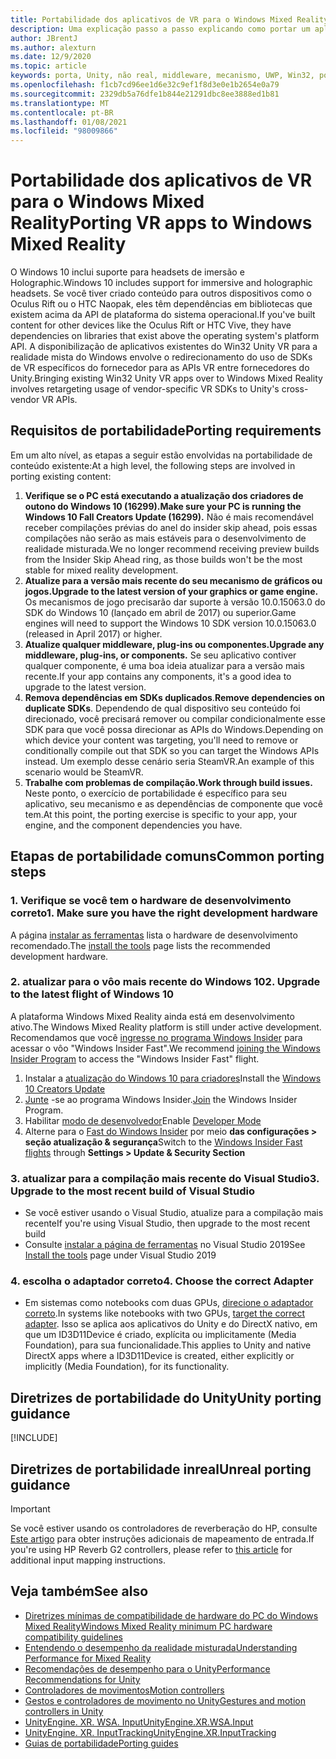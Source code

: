 ```yaml
---
title: Portabilidade dos aplicativos de VR para o Windows Mixed Reality
description: Uma explicação passo a passo explicando como portar um aplicativo de imersão existente para a realidade mista do Windows.
author: JBrentJ
ms.author: alexturn
ms.date: 12/9/2020
ms.topic: article
keywords: porta, Unity, não real, middleware, mecanismo, UWP, Win32, portabilidade, 1º de HoloLens, headset de realidade misturada, headset de realidade mista do Windows, migração, Windows 10, mapeamento de entrada,
ms.openlocfilehash: f1cb7cd96ee1d6e32c9ef1f8d3e0e1b2654e0a79
ms.sourcegitcommit: 2329db5a76dfe1b844e21291dbc8ee3888ed1b81
ms.translationtype: MT
ms.contentlocale: pt-BR
ms.lasthandoff: 01/08/2021
ms.locfileid: "98009866"
---
```

# <a name="porting-vr-apps-to-windows-mixed-reality"></a><span data-ttu-id="54daf-104">Portabilidade dos aplicativos de VR para o Windows Mixed Reality</span><span class="sxs-lookup"><span data-stu-id="54daf-104">Porting VR apps to Windows Mixed Reality</span></span>

<span data-ttu-id="54daf-105">O Windows 10 inclui suporte para headsets de imersão e Holographic.</span><span class="sxs-lookup"><span data-stu-id="54daf-105">Windows 10 includes support for immersive and holographic headsets.</span></span> <span data-ttu-id="54daf-106">Se você tiver criado conteúdo para outros dispositivos como o Oculus Rift ou o HTC Naopak, eles têm dependências em bibliotecas que existem acima da API de plataforma do sistema operacional.</span><span class="sxs-lookup"><span data-stu-id="54daf-106">If you've built content for other devices like the Oculus Rift or HTC Vive, they have dependencies on libraries that exist above the operating system's platform API.</span></span> <span data-ttu-id="54daf-107">A disponibilização de aplicativos existentes do Win32 Unity VR para a realidade mista do Windows envolve o redirecionamento do uso de SDKs de VR específicos do fornecedor para as APIs VR entre fornecedores do Unity.</span><span class="sxs-lookup"><span data-stu-id="54daf-107">Bringing existing Win32 Unity VR apps over to Windows Mixed Reality involves retargeting usage of vendor-specific VR SDKs to Unity's cross-vendor VR APIs.</span></span>

## <a name="porting-requirements"></a><span data-ttu-id="54daf-108">Requisitos de portabilidade</span><span class="sxs-lookup"><span data-stu-id="54daf-108">Porting requirements</span></span>

<span data-ttu-id="54daf-109">Em um alto nível, as etapas a seguir estão envolvidas na portabilidade de conteúdo existente:</span><span class="sxs-lookup"><span data-stu-id="54daf-109">At a high level, the following steps are involved in porting existing content:</span></span>
1. <span data-ttu-id="54daf-110">**Verifique se o PC está executando a atualização dos criadores de outono do Windows 10 (16299).**</span><span class="sxs-lookup"><span data-stu-id="54daf-110">**Make sure your PC is running the Windows 10 Fall Creators Update (16299).**</span></span> <span data-ttu-id="54daf-111">Não é mais recomendável receber compilações prévias do anel do insider skip ahead, pois essas compilações não serão as mais estáveis para o desenvolvimento de realidade misturada.</span><span class="sxs-lookup"><span data-stu-id="54daf-111">We no longer recommend receiving preview builds from the Insider Skip Ahead ring, as those builds won't be the most stable for mixed reality development.</span></span>
2. <span data-ttu-id="54daf-112">**Atualize para a versão mais recente do seu mecanismo de gráficos ou jogos.**</span><span class="sxs-lookup"><span data-stu-id="54daf-112">**Upgrade to the latest version of your graphics or game engine.**</span></span> <span data-ttu-id="54daf-113">Os mecanismos de jogo precisarão dar suporte à versão 10.0.15063.0 do SDK do Windows 10 (lançado em abril de 2017) ou superior.</span><span class="sxs-lookup"><span data-stu-id="54daf-113">Game engines will need to support the Windows 10 SDK version 10.0.15063.0 (released in April 2017) or higher.</span></span>
3. <span data-ttu-id="54daf-114">**Atualize qualquer middleware, plug-ins ou componentes.**</span><span class="sxs-lookup"><span data-stu-id="54daf-114">**Upgrade any middleware, plug-ins, or components.**</span></span> <span data-ttu-id="54daf-115">Se seu aplicativo contiver qualquer componente, é uma boa ideia atualizar para a versão mais recente.</span><span class="sxs-lookup"><span data-stu-id="54daf-115">If your app contains any components, it's a good idea to upgrade to the latest version.</span></span>
4. <span data-ttu-id="54daf-116">**Remova dependências em SDKs duplicados**.</span><span class="sxs-lookup"><span data-stu-id="54daf-116">**Remove dependencies on duplicate SDKs**.</span></span> <span data-ttu-id="54daf-117">Dependendo de qual dispositivo seu conteúdo foi direcionado, você precisará remover ou compilar condicionalmente esse SDK para que você possa direcionar as APIs do Windows.</span><span class="sxs-lookup"><span data-stu-id="54daf-117">Depending on which device your content was targeting, you'll need to remove or conditionally compile out that SDK so you can target the Windows APIs instead.</span></span> <span data-ttu-id="54daf-118">Um exemplo desse cenário seria SteamVR.</span><span class="sxs-lookup"><span data-stu-id="54daf-118">An example of this scenario would be SteamVR.</span></span>
5. <span data-ttu-id="54daf-119">**Trabalhe com problemas de compilação.**</span><span class="sxs-lookup"><span data-stu-id="54daf-119">**Work through build issues.**</span></span> <span data-ttu-id="54daf-120">Neste ponto, o exercício de portabilidade é específico para seu aplicativo, seu mecanismo e as dependências de componente que você tem.</span><span class="sxs-lookup"><span data-stu-id="54daf-120">At this point, the porting exercise is specific to your app, your engine, and the component dependencies you have.</span></span>

## <a name="common-porting-steps"></a><span data-ttu-id="54daf-121">Etapas de portabilidade comuns</span><span class="sxs-lookup"><span data-stu-id="54daf-121">Common porting steps</span></span>

### <a name="1-make-sure-you-have-the-right-development-hardware"></a><span data-ttu-id="54daf-122">1. Verifique se você tem o hardware de desenvolvimento correto</span><span class="sxs-lookup"><span data-stu-id="54daf-122">1. Make sure you have the right development hardware</span></span>

<span data-ttu-id="54daf-123">A página [instalar as ferramentas](../install-the-tools.md#immersive-vr-headset-requirements) lista o hardware de desenvolvimento recomendado.</span><span class="sxs-lookup"><span data-stu-id="54daf-123">The [install the tools](../install-the-tools.md#immersive-vr-headset-requirements) page lists the recommended development hardware.</span></span>

### <a name="2-upgrade-to-the-latest-flight-of-windows-10"></a><span data-ttu-id="54daf-124">2. atualizar para o vôo mais recente do Windows 10</span><span class="sxs-lookup"><span data-stu-id="54daf-124">2. Upgrade to the latest flight of Windows 10</span></span>

<span data-ttu-id="54daf-125">A plataforma Windows Mixed Reality ainda está em desenvolvimento ativo.</span><span class="sxs-lookup"><span data-stu-id="54daf-125">The Windows Mixed Reality platform is still under active development.</span></span> <span data-ttu-id="54daf-126">Recomendamos que você [ingresse no programa Windows Insider](https://insider.windows.com/) para acessar o vôo "Windows Insider Fast".</span><span class="sxs-lookup"><span data-stu-id="54daf-126">We recommend [joining the Windows Insider Program](https://insider.windows.com/) to access the "Windows Insider Fast" flight.</span></span>
1. <span data-ttu-id="54daf-127">Instalar a [atualização do Windows 10 para criadores](https://www.microsoft.com/software-download/windows10)</span><span class="sxs-lookup"><span data-stu-id="54daf-127">Install the [Windows 10 Creators Update](https://www.microsoft.com/software-download/windows10)</span></span>
2. <span data-ttu-id="54daf-128">[Junte](https://insider.windows.com/) -se ao programa Windows Insider.</span><span class="sxs-lookup"><span data-stu-id="54daf-128">[Join](https://insider.windows.com/) the Windows Insider Program.</span></span>
3. <span data-ttu-id="54daf-129">Habilitar [modo de desenvolvedor](https://docs.microsoft.com/windows/uwp/get-started/enable-your-device-for-development)</span><span class="sxs-lookup"><span data-stu-id="54daf-129">Enable [Developer Mode](https://docs.microsoft.com/windows/uwp/get-started/enable-your-device-for-development)</span></span>
4. <span data-ttu-id="54daf-130">Alterne para o [Fast do Windows Insider](https://blogs.technet.microsoft.com/uktechnet/2016/07/01/joining-insider-preview) por meio **das configurações > seção atualização & segurança**</span><span class="sxs-lookup"><span data-stu-id="54daf-130">Switch to the [Windows Insider Fast flights](https://blogs.technet.microsoft.com/uktechnet/2016/07/01/joining-insider-preview) through **Settings > Update & Security Section**</span></span>

### <a name="3-upgrade-to-the-most-recent-build-of-visual-studio"></a><span data-ttu-id="54daf-131">3. atualizar para a compilação mais recente do Visual Studio</span><span class="sxs-lookup"><span data-stu-id="54daf-131">3. Upgrade to the most recent build of Visual Studio</span></span>
* <span data-ttu-id="54daf-132">Se você estiver usando o Visual Studio, atualize para a compilação mais recente</span><span class="sxs-lookup"><span data-stu-id="54daf-132">If you're using Visual Studio, then upgrade to the most recent build</span></span>
* <span data-ttu-id="54daf-133">Consulte [instalar a página de ferramentas](../install-the-tools.md#installation-checklist) no Visual Studio 2019</span><span class="sxs-lookup"><span data-stu-id="54daf-133">See [Install the tools](../install-the-tools.md#installation-checklist) page under Visual Studio 2019</span></span>

### <a name="4-choose-the-correct-adapter"></a><span data-ttu-id="54daf-134">4. escolha o adaptador correto</span><span class="sxs-lookup"><span data-stu-id="54daf-134">4. Choose the correct Adapter</span></span>
* <span data-ttu-id="54daf-135">Em sistemas como notebooks com duas GPUs, [direcione o adaptador correto](../native/rendering-in-directx.md#hybrid-graphics-pcs-and-mixed-reality-applications).</span><span class="sxs-lookup"><span data-stu-id="54daf-135">In systems like notebooks with two GPUs, [target the correct adapter](../native/rendering-in-directx.md#hybrid-graphics-pcs-and-mixed-reality-applications).</span></span> <span data-ttu-id="54daf-136">Isso se aplica aos aplicativos do Unity e do DirectX nativo, em que um ID3D11Device é criado, explícita ou implicitamente (Media Foundation), para sua funcionalidade.</span><span class="sxs-lookup"><span data-stu-id="54daf-136">This applies to Unity and native DirectX apps where a ID3D11Device is created, either explicitly or implicitly (Media Foundation), for its functionality.</span></span>

## <a name="unity-porting-guidance"></a><span data-ttu-id="54daf-137">Diretrizes de portabilidade do Unity</span><span class="sxs-lookup"><span data-stu-id="54daf-137">Unity porting guidance</span></span>

[!INCLUDE[](includes/unity-porting-guidance.md)]

## <a name="unreal-porting-guidance"></a><span data-ttu-id="54daf-138">Diretrizes de portabilidade inreal</span><span class="sxs-lookup"><span data-stu-id="54daf-138">Unreal porting guidance</span></span>

> [!IMPORTANT]
> <span data-ttu-id="54daf-139">Se você estiver usando os controladores de reverberação do HP, consulte [Este artigo](../unreal/unreal-reverb-g2-controllers.md) para obter instruções adicionais de mapeamento de entrada.</span><span class="sxs-lookup"><span data-stu-id="54daf-139">If you're using HP Reverb G2 controllers, please refer to [this article](../unreal/unreal-reverb-g2-controllers.md) for additional input mapping instructions.</span></span>

## <a name="see-also"></a><span data-ttu-id="54daf-140">Veja também</span><span class="sxs-lookup"><span data-stu-id="54daf-140">See also</span></span>
* [<span data-ttu-id="54daf-141">Diretrizes mínimas de compatibilidade de hardware do PC do Windows Mixed Reality</span><span class="sxs-lookup"><span data-stu-id="54daf-141">Windows Mixed Reality minimum PC hardware compatibility guidelines</span></span>](https://docs.microsoft.com/windows/mixed-reality/enthusiast-guide/windows-mixed-reality-minimum-pc-hardware-compatibility-guidelines)
* [<span data-ttu-id="54daf-142">Entendendo o desempenho da realidade misturada</span><span class="sxs-lookup"><span data-stu-id="54daf-142">Understanding Performance for Mixed Reality</span></span>](../platform-capabilities-and-apis/understanding-performance-for-mixed-reality.md)
* [<span data-ttu-id="54daf-143">Recomendações de desempenho para o Unity</span><span class="sxs-lookup"><span data-stu-id="54daf-143">Performance Recommendations for Unity</span></span>](../unity/performance-recommendations-for-unity.md)
* [<span data-ttu-id="54daf-144">Controladores de movimentos</span><span class="sxs-lookup"><span data-stu-id="54daf-144">Motion controllers</span></span>](../../design/motion-controllers.md)
* [<span data-ttu-id="54daf-145">Gestos e controladores de movimento no Unity</span><span class="sxs-lookup"><span data-stu-id="54daf-145">Gestures and motion controllers in Unity</span></span>](../unity/gestures-and-motion-controllers-in-unity.md)
* [<span data-ttu-id="54daf-146">UnityEngine. XR. WSA. Input</span><span class="sxs-lookup"><span data-stu-id="54daf-146">UnityEngine.XR.WSA.Input</span></span>](https://docs.unity3d.com/ScriptReference/XR.WSA.Input.InteractionManager.html)
* [<span data-ttu-id="54daf-147">UnityEngine. XR. InputTracking</span><span class="sxs-lookup"><span data-stu-id="54daf-147">UnityEngine.XR.InputTracking</span></span>](https://docs.unity3d.com/ScriptReference/XR.InputTracking.html)
* [<span data-ttu-id="54daf-148">Guias de portabilidade</span><span class="sxs-lookup"><span data-stu-id="54daf-148">Porting guides</span></span>](porting-guides.md)